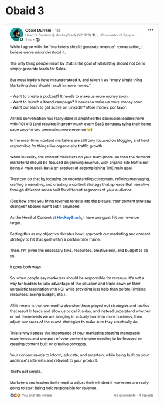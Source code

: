 # Obaid 3

![-3-Post-LinkedIn (1).png](Obaid%203%204716fda4018e4324b3f3ecfb3c815413/-3-Post-LinkedIn_(1).png)